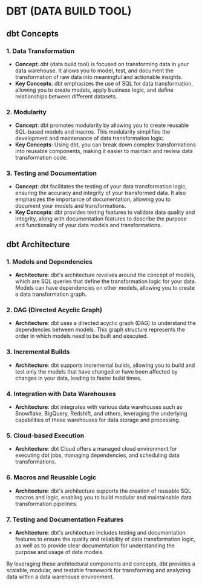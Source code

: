 # DBT (DATA BUILD TOOL)

## dbt Concepts

### 1. Data Transformation
- **Concept**: dbt (data build tool) is focused on transforming data in your data warehouse. It allows you to model, test, and document the transformation of raw data into meaningful and actionable insights.
- **Key Concepts**: dbt emphasizes the use of SQL for data transformation, allowing you to create models, apply business logic, and define relationships between different datasets.

### 2. Modularity
- **Concept**: dbt promotes modularity by allowing you to create reusable SQL-based models and macros. This modularity simplifies the development and maintenance of data transformation logic.
- **Key Concepts**: Using dbt, you can break down complex transformations into reusable components, making it easier to maintain and review data transformation code.

### 3. Testing and Documentation
- **Concept**: dbt facilitates the testing of your data transformation logic, ensuring the accuracy and integrity of your transformed data. It also emphasizes the importance of documentation, allowing you to document your models and transformations.
- **Key Concepts**: dbt provides testing features to validate data quality and integrity, along with documentation features to describe the purpose and functionality of your data models and transformations.

## dbt Architecture

### 1. Models and Dependencies
- **Architecture**: dbt's architecture revolves around the concept of models, which are SQL queries that define the transformation logic for your data. Models can have dependencies on other models, allowing you to create a data transformation graph.
  
### 2. DAG (Directed Acyclic Graph)
- **Architecture**: dbt uses a directed acyclic graph (DAG) to understand the dependencies between models. This graph structure represents the order in which models need to be built and executed.

### 3. Incremental Builds
- **Architecture**: dbt supports incremental builds, allowing you to build and test only the models that have changed or have been affected by changes in your data, leading to faster build times.

### 4. Integration with Data Warehouses
- **Architecture**: dbt integrates with various data warehouses such as Snowflake, BigQuery, Redshift, and others, leveraging the underlying capabilities of these warehouses for data storage and processing.

### 5. Cloud-based Execution
- **Architecture**: dbt Cloud offers a managed cloud environment for executing dbt jobs, managing dependencies, and scheduling data transformations.

### 6. Macros and Reusable Logic
- **Architecture**: dbt's architecture supports the creation of reusable SQL macros and logic, enabling you to build modular and maintainable data transformation pipelines.

### 7. Testing and Documentation Features
- **Architecture**: dbt's architecture includes testing and documentation features to ensure the quality and reliability of data transformation logic, as well as to provide clear documentation for understanding the purpose and usage of data models.

By leveraging these architectural components and concepts, dbt provides a scalable, modular, and testable framework for transforming and analyzing data within a data warehouse environment.